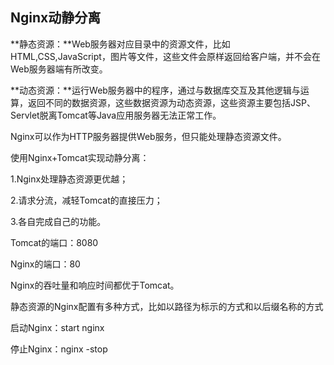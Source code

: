 
## Nginx动静分离 ##

**静态资源：**Web服务器对应目录中的资源文件，比如HTML,CSS,JavaScript，图片等文件，这些文件会原样返回给客户端，并不会在Web服务器端有所改变。

**动态资源：**运行Web服务器中的程序，通过与数据库交互及其他逻辑与运算，返回不同的数据资源，这些数据资源为动态资源，这些资源主要包括JSP、Servlet脱离Tomcat等Java应用服务器无法正常工作。

Nginx可以作为HTTP服务器提供Web服务，但只能处理静态资源文件。

使用Nginx+Tomcat实现动静分离：

1.Nginx处理静态资源更优越；

2.请求分流，减轻Tomcat的直接压力；

3.各自完成自己的功能。

Tomcat的端口：8080

Nginx的端口：80

Nginx的吞吐量和响应时间都优于Tomcat。

静态资源的Nginx配置有多种方式，比如以路径为标示的方式和以后缀名称的方式

启动Nginx：start nginx

停止Nginx：nginx -stop

